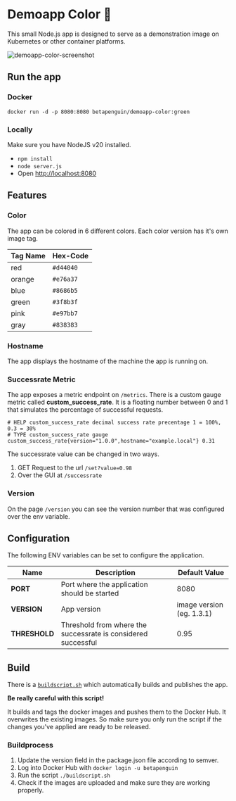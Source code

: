 # Demoapp Color 🎨

This small Node.js app is designed to serve as a demonstration image on Kubernetes or other container platforms.

![demoapp-color-screenshot](https://github.com/tomtucker18/demoapp-color/assets/48351489/c95ee065-5318-4641-80c6-1355995d31fd)

## Run the app

### Docker

```shell
docker run -d -p 8080:8080 betapenguin/demoapp-color:green
```

### Locally

Make sure you have NodeJS v20 installed.

- `npm install`
- `node server.js`
- Open <http://localhost:8080>

## Features

### Color

The app can be colored in 6 different colors. Each color version has it's own image tag.

| Tag Name | Hex-Code  |
| -------- | --------- |
| red      | `#d44040` |
| orange   | `#e76a37` |
| blue     | `#8686b5` |
| green    | `#3f8b3f` |
| pink     | `#e97bb7` |
| gray     | `#838383` |

### Hostname

The app displays the hostname of the machine the app is running on.

### Successrate Metric

The app exposes a metric endpoint on `/metrics`. There is a custom gauge metric called **custom_success_rate**. It is a floating number between 0 and 1 that simulates the percentage of successful requests.

```text
# HELP custom_success_rate decimal success rate precentage 1 = 100%, 0.3 = 30%
# TYPE custom_success_rate gauge
custom_success_rate{version="1.0.0",hostname="example.local"} 0.31
```

The successrate value can be changed in two ways.

1. GET Request to the url `/set?value=0.98`
2. Over the GUI at `/successrate`

### Version

On the page `/version` you can see the version number that was configured over the env variable.

## Configuration

The following ENV variables can be set to configure the application.

| Name          | Description                                                   | Default Value             |
| ------------- | ------------------------------------------------------------- | ------------------------- |
| **PORT**      | Port where the application should be started                  | 8080                      |
| **VERSION**   | App version                                                   | image version (eg. 1.3.1) |
| **THRESHOLD** | Threshold from where the successrate is considered successful | 0.95                      |

## Build

There is a [`buildscript.sh`](./buildscript.sh) which automatically builds and publishes the app.

**Be really careful with this script!**

It builds and tags the docker images and pushes them to the Docker Hub. It overwrites the existing images. So make sure you only run the script if the changes you've applied are ready to be released.

### Buildprocess

1. Update the version field in the package.json file according to semver.
2. Log into Docker Hub with `docker login -u betapenguin`
3. Run the script `./buildscript.sh`
4. Check if the images are uploaded and make sure they are working properly.
